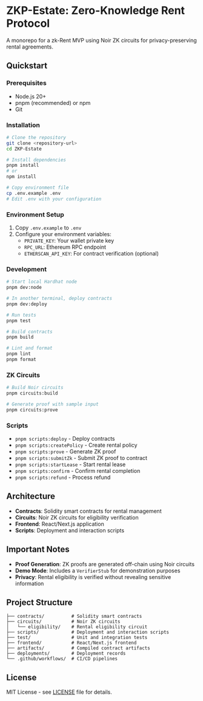 # ZKP-Estate: Zero-Knowledge Rent Protocol

A monorepo for a zk-Rent MVP using Noir ZK circuits for privacy-preserving rental agreements.

## Quickstart

### Prerequisites

- Node.js 20+ 
- pnpm (recommended) or npm
- Git

### Installation

```bash
# Clone the repository
git clone <repository-url>
cd ZKP-Estate

# Install dependencies
pnpm install
# or
npm install

# Copy environment file
cp .env.example .env
# Edit .env with your configuration
```

### Environment Setup

1. Copy `.env.example` to `.env`
2. Configure your environment variables:
   - `PRIVATE_KEY`: Your wallet private key
   - `RPC_URL`: Ethereum RPC endpoint
   - `ETHERSCAN_API_KEY`: For contract verification (optional)

### Development

```bash
# Start local Hardhat node
pnpm dev:node

# In another terminal, deploy contracts
pnpm dev:deploy

# Run tests
pnpm test

# Build contracts
pnpm build

# Lint and format
pnpm lint
pnpm format
```

### ZK Circuits

```bash
# Build Noir circuits
pnpm circuits:build

# Generate proof with sample input
pnpm circuits:prove
```

### Scripts

- `pnpm scripts:deploy` - Deploy contracts
- `pnpm scripts:createPolicy` - Create rental policy
- `pnpm scripts:prove` - Generate ZK proof
- `pnpm scripts:submitZk` - Submit ZK proof to contract
- `pnpm scripts:startLease` - Start rental lease
- `pnpm scripts:confirm` - Confirm rental completion
- `pnpm scripts:refund` - Process refund

## Architecture

- **Contracts**: Solidity smart contracts for rental management
- **Circuits**: Noir ZK circuits for eligibility verification
- **Frontend**: React/Next.js application
- **Scripts**: Deployment and interaction scripts

## Important Notes

- **Proof Generation**: ZK proofs are generated off-chain using Noir circuits
- **Demo Mode**: Includes a `VerifierStub` for demonstration purposes
- **Privacy**: Rental eligibility is verified without revealing sensitive information

## Project Structure

```
├── contracts/          # Solidity smart contracts
├── circuits/           # Noir ZK circuits
│   └── eligibility/    # Rental eligibility circuit
├── scripts/            # Deployment and interaction scripts
├── test/               # Unit and integration tests
├── frontend/           # React/Next.js frontend
├── artifacts/          # Compiled contract artifacts
├── deployments/        # Deployment records
└── .github/workflows/  # CI/CD pipelines
```

## License

MIT License - see [LICENSE](LICENSE) file for details.
